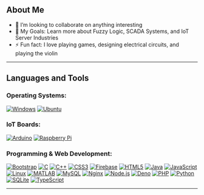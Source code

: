 ## About Me
- 👯 I’m looking to collaborate on anything interesting
- 🥅 My Goals: Learn more about Fuzzy Logic, SCADA Systems, and IoT Server Industries
- ⚡ Fun fact: I love playing games, designing electrical circuits, and playing the violin

---

## Languages and Tools

### Operating Systems:
[![Windows](img/Windows_logo.png)](https://microsoft.com/en-us/software-download/windows10)
[![Ubuntu](img/Ubuntu.png)](https://ubuntu.com)

### IoT Boards:
[![Arduino](https://cdn.worldvectorlogo.com/logos/arduino-1.svg)](https://arduino.cc/)
[![Raspberry Pi](img/raspi-logo.png)](https://raspberrypi.com/)

### Programming & Web Development:
[![Bootstrap](https://raw.githubusercontent.com/devicons/devicon/master/icons/bootstrap/bootstrap-plain-wordmark.svg)](https://getbootstrap.com)
[![C](https://raw.githubusercontent.com/devicons/devicon/master/icons/c/c-original.svg)](https://cprogramming.com/)
[![C++](https://raw.githubusercontent.com/devicons/devicon/master/icons/cplusplus/cplusplus-original.svg)](https://w3schools.com/cpp/)
[![CSS3](https://raw.githubusercontent.com/devicons/devicon/master/icons/css3/css3-original-wordmark.svg)](https://w3schools.com/css/)
[![Firebase](https://www.vectorlogo.zone/logos/firebase/firebase-icon.svg)](https://firebase.google.com/)
[![HTML5](https://raw.githubusercontent.com/devicons/devicon/master/icons/html5/html5-original-wordmark.svg)](https://w3schools.com/html/)
[![Java](https://raw.githubusercontent.com/devicons/devicon/master/icons/java/java-original.svg)](https://java.com)
[![JavaScript](https://raw.githubusercontent.com/devicons/devicon/master/icons/javascript/javascript-original.svg)](https://developer.mozilla.org/en-US/docs/Web/JavaScript)
[![Linux](https://raw.githubusercontent.com/devicons/devicon/master/icons/linux/linux-original.svg)](https://linux.org/)
[![MATLAB](https://upload.wikimedia.org/wikipedia/commons/2/21/Matlab_Logo.png)](https://mathworks.com/)
[![MySQL](https://raw.githubusercontent.com/devicons/devicon/master/icons/mysql/mysql-original-wordmark.svg)](https://mysql.com/)
[![Nginx](https://raw.githubusercontent.com/devicons/devicon/master/icons/nginx/nginx-original.svg)](https://nginx.com)
[![Node.js](https://raw.githubusercontent.com/devicons/devicon/master/icons/nodejs/nodejs-original-wordmark.svg)](https://nodejs.org)
[![Deno](https://raw.githubusercontent.com/devicons/devicon/master/icons/denojs/denojs-original-wordmark.svg)](https://deno.com)
[![PHP](https://raw.githubusercontent.com/devicons/devicon/master/icons/php/php-original.svg)](https://php.net)
[![Python](https://raw.githubusercontent.com/devicons/devicon/master/icons/python/python-original.svg)](https://python.org)
[![SQLite](https://www.vectorlogo.zone/logos/sqlite/sqlite-icon.svg)](https://sqlite.org/)
[![TypeScript](https://raw.githubusercontent.com/devicons/devicon/master/icons/typescript/typescript-original.svg)](https://typescriptlang.org/)

---

